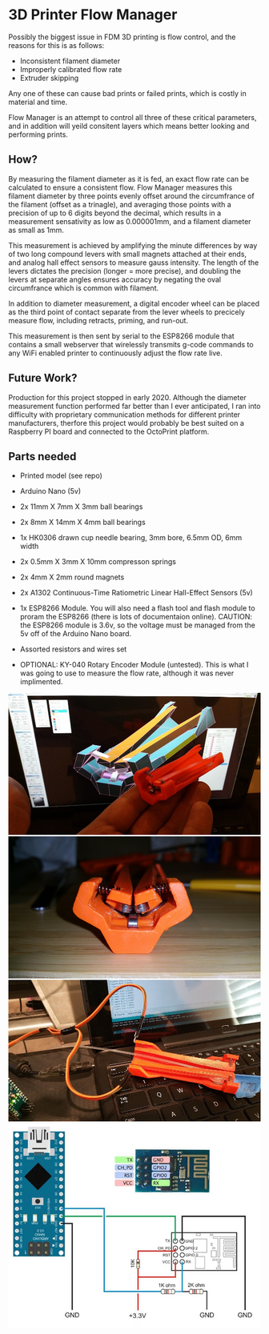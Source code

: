 # 3D Printer Flow Manager

Possibly the biggest issue in FDM 3D printing is flow control, and the reasons for this is as follows:
- Inconsistent filament diameter
- Improperly calibrated flow rate
- Extruder skipping

Any one of these can cause bad prints or failed prints, which is costly in material and time.

Flow Manager is an attempt to control all three of these critical parameters, and in addition will yeild 
consitent layers which means better looking and performing prints.

## How?
By measuring the filament diameter as it is fed, an exact flow rate can be calculated to ensure
a consistent flow. Flow Manager measures this filament diameter by three points evenly offset 
around the circumfrance of the filament (offset as a trinagle), and averaging those points with a 
precision of up to 6 digits beyond the decimal, which results in a measurement sensativity 
as low as 0.000001mm, and a filament diameter as small as 1mm.

This measurement is achieved by amplifying the minute differences by way of two long 
compound levers with small magnets attached at their ends, and analog hall effect sensors to
measure gauss intensity. The length of the levers dictates the precision (longer = more precise),
and doubling the levers at separate angles ensures accuracy by negating the oval circumfrance
which is common with filament.

In addition to diameter measurement, a digital encoder wheel can be placed as the third point of
contact separate from the lever wheels to precicely measure flow, including retracts, priming, and run-out.

This measurement is then sent by serial to the ESP8266 module that contains a small webserver that wirelessly
transmits g-code commands to any WiFi enabled printer to continuously adjust the flow rate live.

## Future Work?
Production for this project stopped in early 2020. Although the diameter measurement function
performed far better than I ever anticipated, I ran into difficulty with proprietary communication
methods for different printer manufacturers, therfore this project would probably be best suited on a
Raspberry PI board and connected to the OctoPrint platform.

## Parts needed
- Printed model (see repo)
- Arduino Nano (5v)
- 2x 11mm X 7mm X 3mm ball bearings
- 2x 8mm X 14mm X 4mm ball bearings
- 1x HK0306 drawn cup needle bearing, 3mm bore, 6.5mm OD, 6mm width
- 2x 0.5mm X 3mm X 10mm compresson springs
- 2x 4mm X 2mm round magnets
- 2x A1302 Continuous-Time Ratiometric Linear Hall-Effect Sensors (5v)
- 1x ESP8266 Module. You will also need a flash tool and flash module to proram the ESP8266 (there is lots of documentaion online). CAUTION: the ESP8266 module is 3.6v, so the voltage must be managed from the 5v off of the Arduino Nano board.
- Assorted resistors and wires set

- OPTIONAL: KY-040 Rotary Encoder Module (untested). This is what I was going to use to measure the flow rate,
although it was never implimented.

![FlowManager1](https://github.com/TimIsabella/3D_Printer_Flow_Manager/blob/main/FlowManager1.jpg)
![FlowManager2](https://github.com/TimIsabella/3D_Printer_Flow_Manager/blob/main/FlowManager2.jpg)
![FlowManager3](https://github.com/TimIsabella/3D_Printer_Flow_Manager/blob/main/FlowManager3.jpg)
![Wiring](https://github.com/TimIsabella/3D_Printer_Flow_Manager/blob/main/Arduino%20Nano%20to%20ESP8266%20wiring.jpg)
